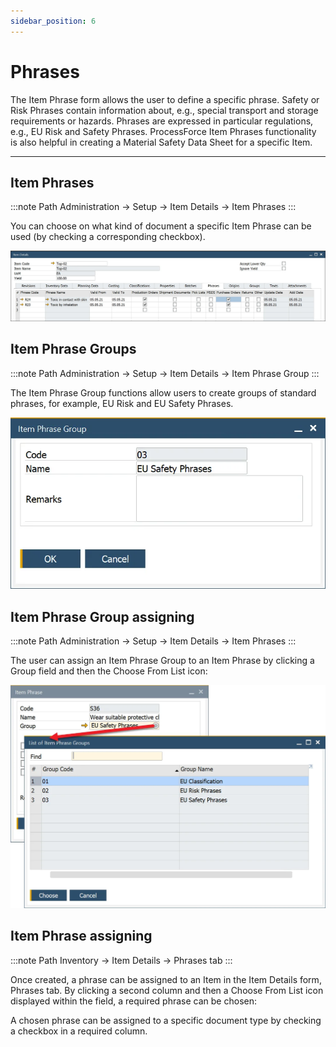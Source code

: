 ```yaml
---
sidebar_position: 6
---
```


# Phrases

The Item Phrase form allows the user to define a specific phrase. Safety or Risk Phrases contain information about, e.g., special transport and storage requirements or hazards. Phrases are expressed in particular regulations, e.g., EU Risk and Safety Phrases. ProcessForce Item Phrases functionality is also helpful in creating a Material Safety Data Sheet for a specific Item.

---

## Item Phrases

:::note Path
    Administration → Setup → Item Details → Item Phrases
:::

You can choose on what kind of document a specific Item Phrase can be used (by checking a corresponding checkbox).

![Item Phrase](./media/item-details-phrases.webp)

## Item Phrase Groups

:::note Path
    Administration → Setup → Item Details → Item Phrase Group
:::

The Item Phrase Group functions allow users to create groups of standard phrases, for example, EU Risk and EU Safety Phrases.

![Item Phrase Groups](./media/phrases/item-phrase-groups.webp)

## Item Phrase Group assigning

:::note Path
    Administration → Setup → Item Details → Item Phrases
:::

The user can assign an Item Phrase Group to an Item Phrase by clicking a Group field and then the Choose From List icon:

![Assigning](./media/phrases/assigning-phrase-group.webp)

## Item Phrase assigning

:::note Path
    Inventory → Item Details → Phrases tab
:::

Once created, a phrase can be assigned to an Item in the Item Details form, Phrases tab. By clicking a second column and then a Choose From List icon displayed within the field, a required phrase can be chosen:

A chosen phrase can be assigned to a specific document type by checking a checkbox in a required column.
